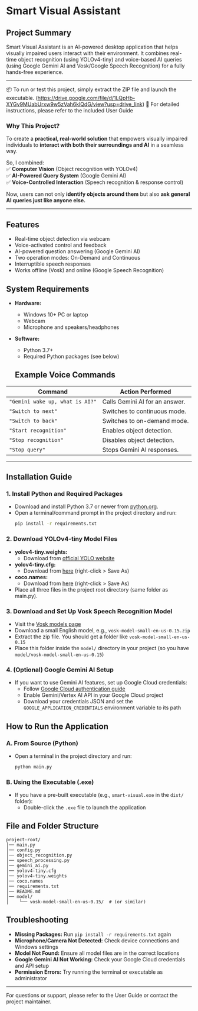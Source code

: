 # Smart Visual Assistant

## Project Summary
Smart Visual Assistant is an AI-powered desktop application that helps visually impaired users interact with their environment. It combines real-time object recognition (using YOLOv4-tiny) and voice-based AI queries (using Google Gemini AI and Vosk/Google Speech Recognition) for a fully hands-free experience.


---
📦 To run or test this project, simply extract the ZIP file and launch the executable.  (https://drive.google.com/file/d/1LQpHb-XYGv9MUabUrxw9w5zVah6klQdG/view?usp=drive_link)
📘 For detailed instructions, please refer to the included User Guide

### **Why This Project?**  
To create a **practical, real-world solution** that empowers visually impaired individuals to **interact with both their surroundings and AI** in a seamless way.  

So, I combined:  
✅ **Computer Vision** (Object recognition with YOLOv4)  
✅ **AI-Powered Query System** (Google Gemini AI)  
✅ **Voice-Controlled Interaction** (Speech recognition & response control)  

Now, users can not only **identify objects around them** but also **ask general AI queries just like anyone else.**  

---

## Features
- Real-time object detection via webcam
- Voice-activated control and feedback
- AI-powered question answering (Google Gemini AI)
- Two operation modes: On-Demand and Continuous
- Interruptible speech responses
- Works offline (Vosk) and online (Google Speech Recognition)

## System Requirements
- **Hardware:**
  - Windows 10+ PC or laptop
  - Webcam
  - Microphone and speakers/headphones
- **Software:**
  - Python 3.7+
  - Required Python packages (see below)

  ## **Example Voice Commands**  

| Command                     | Action Performed |
|-----------------------------|----------------|
| `"Gemini wake up, what is AI?"` | Calls Gemini AI for an answer. |
| `"Switch to next"` | Switches to continuous mode. |
| `"Switch to back"` | Switches to on-demand mode. |
| `"Start recognition"` | Enables object detection. |
| `"Stop recognition"` | Disables object detection. |
| `"Stop query"` | Stops Gemini AI responses. |

---

## Installation Guide

### 1. Install Python and Required Packages
- Download and install Python 3.7 or newer from [python.org](https://www.python.org/downloads/).
- Open a terminal/command prompt in the project directory and run:
  ```bash
  pip install -r requirements.txt
  ```

### 2. Download YOLOv4-tiny Model Files
- **yolov4-tiny.weights:**
  - Download from [official YOLO website](https://github.com/AlexeyAB/darknet/releases/download/yolov4/yolov4-tiny.weights)
- **yolov4-tiny.cfg:**
  - Download from [here](https://github.com/AlexeyAB/darknet/blob/master/cfg/yolov4-tiny.cfg) (right-click > Save As)
- **coco.names:**
  - Download from [here](https://github.com/pjreddie/darknet/blob/master/data/coco.names) (right-click > Save As)
- Place all three files in the project root directory (same folder as main.py).

### 3. Download and Set Up Vosk Speech Recognition Model
- Visit the [Vosk models page](https://alphacephei.com/vosk/models)
- Download a small English model, e.g., `vosk-model-small-en-us-0.15.zip`
- Extract the zip file. You should get a folder like `vosk-model-small-en-us-0.15`
- Place this folder inside the `model/` directory in your project (so you have `model/vosk-model-small-en-us-0.15`)

### 4. (Optional) Google Gemini AI Setup
- If you want to use Gemini AI features, set up Google Cloud credentials:
  - Follow [Google Cloud authentication guide](https://cloud.google.com/docs/authentication/getting-started)
  - Enable Gemini/Vertex AI API in your Google Cloud project
  - Download your credentials JSON and set the `GOOGLE_APPLICATION_CREDENTIALS` environment variable to its path

## How to Run the Application

### A. From Source (Python)
- Open a terminal in the project directory and run:
  ```bash
  python main.py
  ```

### B. Using the Executable (.exe)
- If you have a pre-built executable (e.g., `smart-visual.exe` in the `dist/` folder):
  - Double-click the `.exe` file to launch the application

## File and Folder Structure
```
project-root/
│── main.py
│── config.py
│── object_recognition.py
│── speech_processing.py
│── gemini_ai.py
│── yolov4-tiny.cfg
│── yolov4-tiny.weights
│── coco.names
│── requirements.txt
│── README.md
│── model/
│    └── vosk-model-small-en-us-0.15/  # (or similar)
```



## Troubleshooting
- **Missing Packages:** Run `pip install -r requirements.txt` again
- **Microphone/Camera Not Detected:** Check device connections and Windows settings
- **Model Not Found:** Ensure all model files are in the correct locations
- **Google Gemini AI Not Working:** Check your Google Cloud credentials and API setup
- **Permission Errors:** Try running the terminal or executable as administrator

---

For questions or support, please refer to the User Guide or contact the project maintainer.
